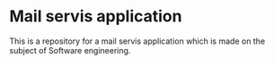 # Mail servis application

This is a repository for a mail servis application which is made on the subject of Software engineering.